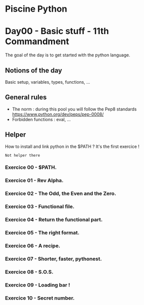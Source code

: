 # Piscine Python

# Day00 - Basic stuff - 11th Commandment

The goal of the day is to get started with the python language.

## Notions of the day

Basic setup, variables, types, functions, ...

## General rules

- The norm : during this pool you will follow the Pep8 standards https://www.python.org/dev/peps/pep-0008/
- Forbidden functions : eval, ...

## Helper 

How to install and link python in the $PATH ? It's the first exercice !

```
Not helper there
```

### Exercice 00 - $PATH.
### Exercice 01 - Rev Alpha.
### Exercice 02 - The Odd, the Even and the Zero.
### Exercice 03 - Functional file.
### Exercice 04 - Return the functional part.
### Exercice 05 - The right format.
### Exercice 06 - A recipe.
### Exercice 07 - Shorter, faster, pythonest.
### Exercice 08 - S.O.S.
### Exercice 09 - Loading bar !
### Exercice 10 - Secret number.
